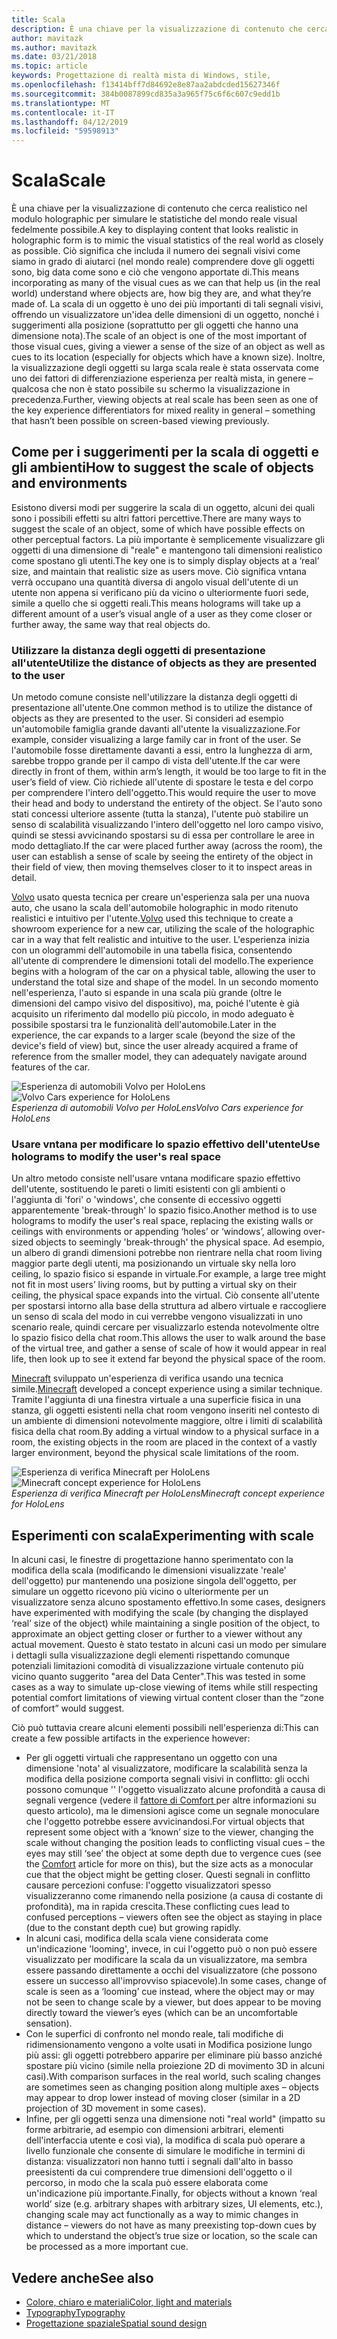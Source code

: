 ```yaml
---
title: Scala
description: È una chiave per la visualizzazione di contenuto che cerca realistico nel modulo holographic per simulare le statistiche del mondo reale visual fedelmente possibile.
author: mavitazk
ms.author: mavitazk
ms.date: 03/21/2018
ms.topic: article
keywords: Progettazione di realtà mista di Windows, stile,
ms.openlocfilehash: f13414bff7d84692e8e87aa2abdcded15627346f
ms.sourcegitcommit: 384b0087899cd835a3a965f75c6f6c607c9edd1b
ms.translationtype: MT
ms.contentlocale: it-IT
ms.lasthandoff: 04/12/2019
ms.locfileid: "59598913"
---
```

# <a name="scale"></a><span data-ttu-id="706de-104">Scala</span><span class="sxs-lookup"><span data-stu-id="706de-104">Scale</span></span>

<span data-ttu-id="706de-105">È una chiave per la visualizzazione di contenuto che cerca realistico nel modulo holographic per simulare le statistiche del mondo reale visual fedelmente possibile.</span><span class="sxs-lookup"><span data-stu-id="706de-105">A key to displaying content that looks realistic in holographic form is to mimic the visual statistics of the real world as closely as possible.</span></span> <span data-ttu-id="706de-106">Ciò significa che includa il numero dei segnali visivi come siamo in grado di aiutarci (nel mondo reale) comprendere dove gli oggetti sono, big data come sono e ciò che vengono apportate di.</span><span class="sxs-lookup"><span data-stu-id="706de-106">This means incorporating as many of the visual cues as we can that help us (in the real world) understand where objects are, how big they are, and what they’re made of.</span></span> <span data-ttu-id="706de-107">La scala di un oggetto è uno dei più importanti di tali segnali visivi, offrendo un visualizzatore un'idea delle dimensioni di un oggetto, nonché i suggerimenti alla posizione (soprattutto per gli oggetti che hanno una dimensione nota).</span><span class="sxs-lookup"><span data-stu-id="706de-107">The scale of an object is one of the most important of those visual cues, giving a viewer a sense of the size of an object as well as cues to its location (especially for objects which have a known size).</span></span> <span data-ttu-id="706de-108">Inoltre, la visualizzazione degli oggetti su larga scala reale è stata osservata come uno dei fattori di differenziazione esperienza per realtà mista, in genere – qualcosa che non è stato possibile su schermo la visualizzazione in precedenza.</span><span class="sxs-lookup"><span data-stu-id="706de-108">Further, viewing objects at real scale has been seen as one of the key experience differentiators for mixed reality in general – something that hasn’t been possible on screen-based viewing previously.</span></span>

## <a name="how-to-suggest-the-scale-of-objects-and-environments"></a><span data-ttu-id="706de-109">Come per i suggerimenti per la scala di oggetti e gli ambienti</span><span class="sxs-lookup"><span data-stu-id="706de-109">How to suggest the scale of objects and environments</span></span>

<span data-ttu-id="706de-110">Esistono diversi modi per suggerire la scala di un oggetto, alcuni dei quali sono i possibili effetti su altri fattori percettive.</span><span class="sxs-lookup"><span data-stu-id="706de-110">There are many ways to suggest the scale of an object, some of which have possible effects on other perceptual factors.</span></span> <span data-ttu-id="706de-111">La più importante è semplicemente visualizzare gli oggetti di una dimensione di "reale" e mantengono tali dimensioni realistico come spostano gli utenti.</span><span class="sxs-lookup"><span data-stu-id="706de-111">The key one is to simply display objects at a ‘real’ size, and maintain that realistic size as users move.</span></span> <span data-ttu-id="706de-112">Ciò significa vntana verrà occupano una quantità diversa di angolo visual dell'utente di un utente non appena si verificano più da vicino o ulteriormente fuori sede, simile a quello che si oggetti reali.</span><span class="sxs-lookup"><span data-stu-id="706de-112">This means holograms will take up a different amount of a user’s visual angle of a user as they come closer or further away, the same way that real objects do.</span></span>

### <a name="utilize-the-distance-of-objects-as-they-are-presented-to-the-user"></a><span data-ttu-id="706de-113">Utilizzare la distanza degli oggetti di presentazione all'utente</span><span class="sxs-lookup"><span data-stu-id="706de-113">Utilize the distance of objects as they are presented to the user</span></span>

<span data-ttu-id="706de-114">Un metodo comune consiste nell'utilizzare la distanza degli oggetti di presentazione all'utente.</span><span class="sxs-lookup"><span data-stu-id="706de-114">One common method is to utilize the distance of objects as they are presented to the user.</span></span> <span data-ttu-id="706de-115">Si consideri ad esempio un'automobile famiglia grande davanti all'utente la visualizzazione.</span><span class="sxs-lookup"><span data-stu-id="706de-115">For example, consider visualizing a large family car in front of the user.</span></span> <span data-ttu-id="706de-116">Se l'automobile fosse direttamente davanti a essi, entro la lunghezza di arm, sarebbe troppo grande per il campo di vista dell'utente.</span><span class="sxs-lookup"><span data-stu-id="706de-116">If the car were directly in front of them, within arm’s length, it would be too large to fit in the user’s field of view.</span></span> <span data-ttu-id="706de-117">Ciò richiede all'utente di spostare le testa e del corpo per comprendere l'intero dell'oggetto.</span><span class="sxs-lookup"><span data-stu-id="706de-117">This would require the user to move their head and body to understand the entirety of the object.</span></span> <span data-ttu-id="706de-118">Se l'auto sono stati concessi ulteriore assente (tutta la stanza), l'utente può stabilire un senso di scalabilità visualizzando l'intero dell'oggetto nel loro campo visivo, quindi se stessi avvicinando spostarsi su di essa per controllare le aree in modo dettagliato.</span><span class="sxs-lookup"><span data-stu-id="706de-118">If the car were placed further away (across the room), the user can establish a sense of scale by seeing the entirety of the object in their field of view, then moving themselves closer to it to inspect areas in detail.</span></span>

<span data-ttu-id="706de-119">[Volvo](https://www.youtube.com/watch?v=DilzwF90vec) usato questa tecnica per creare un'esperienza sala per una nuova auto, che usano la scala dell'automobile holographic in modo ritenuto realistici e intuitivo per l'utente.</span><span class="sxs-lookup"><span data-stu-id="706de-119">[Volvo](https://www.youtube.com/watch?v=DilzwF90vec) used this technique to create a showroom experience for a new car, utilizing the scale of the holographic car in a way that felt realistic and intuitive to the user.</span></span> <span data-ttu-id="706de-120">L'esperienza inizia con un ologrammi dell'automobile in una tabella fisica, consentendo all'utente di comprendere le dimensioni totali del modello.</span><span class="sxs-lookup"><span data-stu-id="706de-120">The experience begins with a hologram of the car on a physical table, allowing the user to understand the total size and shape of the model.</span></span> <span data-ttu-id="706de-121">In un secondo momento nell'esperienza, l'auto si espande in una scala più grande (oltre le dimensioni del campo visivo del dispositivo), ma, poiché l'utente è già acquisito un riferimento dal modello più piccolo, in modo adeguato è possibile spostarsi tra le funzionalità dell'automobile.</span><span class="sxs-lookup"><span data-stu-id="706de-121">Later in the experience, the car expands to a larger scale (beyond the size of the device's field of view) but, since the user already acquired a frame of reference from the smaller model, they can adequately navigate around features of the car.</span></span>

<span data-ttu-id="706de-122">![Esperienza di automobili Volvo per HoloLens](images/volvo-cars-microsoft-hololens-experience01-640px.jpg)</span><span class="sxs-lookup"><span data-stu-id="706de-122">![Volvo Cars experience for HoloLens](images/volvo-cars-microsoft-hololens-experience01-640px.jpg)</span></span><br>
<span data-ttu-id="706de-123">*Esperienza di automobili Volvo per HoloLens*</span><span class="sxs-lookup"><span data-stu-id="706de-123">*Volvo Cars experience for HoloLens*</span></span>

### <a name="use-holograms-to-modify-the-users-real-space"></a><span data-ttu-id="706de-124">Usare vntana per modificare lo spazio effettivo dell'utente</span><span class="sxs-lookup"><span data-stu-id="706de-124">Use holograms to modify the user's real space</span></span>

<span data-ttu-id="706de-125">Un altro metodo consiste nell'usare vntana modificare spazio effettivo dell'utente, sostituendo le pareti o limiti esistenti con gli ambienti o l'aggiunta di 'fori' o 'windows', che consente di eccessivo oggetti apparentemente 'break-through' lo spazio fisico.</span><span class="sxs-lookup"><span data-stu-id="706de-125">Another method is to use holograms to modify the user's real space, replacing the existing walls or ceilings with environments or appending ‘holes’ or ‘windows’, allowing over-sized objects to seemingly 'break-through' the physical space.</span></span> <span data-ttu-id="706de-126">Ad esempio, un albero di grandi dimensioni potrebbe non rientrare nella chat room living maggior parte degli utenti, ma posizionando un virtuale sky nella loro ceiling, lo spazio fisico si espande in virtuale.</span><span class="sxs-lookup"><span data-stu-id="706de-126">For example, a large tree might not fit in most users’ living rooms, but by putting a virtual sky on their ceiling, the physical space expands into the virtual.</span></span> <span data-ttu-id="706de-127">Ciò consente all'utente per spostarsi intorno alla base della struttura ad albero virtuale e raccogliere un senso di scala del modo in cui verrebbe vengono visualizzati in uno scenario reale, quindi cercare per visualizzarlo estenda notevolmente oltre lo spazio fisico della chat room.</span><span class="sxs-lookup"><span data-stu-id="706de-127">This allows the user to walk around the base of the virtual tree, and gather a sense of scale of how it would appear in real life, then look up to see it extend far beyond the physical space of the room.</span></span>

<span data-ttu-id="706de-128">[Minecraft](https://minecraft.net/) sviluppato un'esperienza di verifica usando una tecnica simile.</span><span class="sxs-lookup"><span data-stu-id="706de-128">[Minecraft](https://minecraft.net/) developed a concept experience using a similar technique.</span></span> <span data-ttu-id="706de-129">Tramite l'aggiunta di una finestra virtuale a una superficie fisica in una stanza, gli oggetti esistenti nella chat room vengono inseriti nel contesto di un ambiente di dimensioni notevolmente maggiore, oltre i limiti di scalabilità fisica della chat room.</span><span class="sxs-lookup"><span data-stu-id="706de-129">By adding a virtual window to a physical surface in a room, the existing objects in the room are placed in the context of a vastly larger environment, beyond the physical scale limitations of the room.</span></span>

<span data-ttu-id="706de-130">![Esperienza di verifica Minecraft per HoloLens](images/800px-minecraftwindow-640px.jpg)</span><span class="sxs-lookup"><span data-stu-id="706de-130">![Minecraft concept experience for HoloLens](images/800px-minecraftwindow-640px.jpg)</span></span><br>
<span data-ttu-id="706de-131">*Esperienza di verifica Minecraft per HoloLens*</span><span class="sxs-lookup"><span data-stu-id="706de-131">*Minecraft concept experience for HoloLens*</span></span>

## <a name="experimenting-with-scale"></a><span data-ttu-id="706de-132">Esperimenti con scala</span><span class="sxs-lookup"><span data-stu-id="706de-132">Experimenting with scale</span></span>

<span data-ttu-id="706de-133">In alcuni casi, le finestre di progettazione hanno sperimentato con la modifica della scala (modificando le dimensioni visualizzate 'reale' dell'oggetto) pur mantenendo una posizione singola dell'oggetto, per simulare un oggetto ricevono più vicino o ulteriormente per un visualizzatore senza alcuno spostamento effettivo.</span><span class="sxs-lookup"><span data-stu-id="706de-133">In some cases, designers have experimented with modifying the scale (by changing the displayed ‘real’ size of the object) while maintaining a single position of the object, to approximate an object getting closer or further to a viewer without any actual movement.</span></span> <span data-ttu-id="706de-134">Questo è stato testato in alcuni casi un modo per simulare i dettagli sulla visualizzazione degli elementi rispettando comunque potenziali limitazioni comodità di visualizzazione virtuale contenuto più vicino quanto suggerito "area del Data Center".</span><span class="sxs-lookup"><span data-stu-id="706de-134">This was tested in some cases as a way to simulate up-close viewing of items while still respecting potential comfort limitations of viewing virtual content closer than the “zone of comfort” would suggest.</span></span>

<span data-ttu-id="706de-135">Ciò può tuttavia creare alcuni elementi possibili nell'esperienza di:</span><span class="sxs-lookup"><span data-stu-id="706de-135">This can create a few possible artifacts in the experience however:</span></span>
* <span data-ttu-id="706de-136">Per gli oggetti virtuali che rappresentano un oggetto con una dimensione 'nota' al visualizzatore, modificare la scalabilità senza la modifica della posizione comporta segnali visivi in conflitto: gli occhi possono comunque '' l'oggetto visualizzato alcune profondità a causa di segnali vergence (vedere il [fattore di Comfort ](comfort.md) per altre informazioni su questo articolo), ma le dimensioni agisce come un segnale monoculare che l'oggetto potrebbe essere avvicinandosi.</span><span class="sxs-lookup"><span data-stu-id="706de-136">For virtual objects that represent some object with a ‘known’ size to the viewer, changing the scale without changing the position leads to conflicting visual cues – the eyes may still ‘see’ the object at some depth due to vergence cues (see the [Comfort](comfort.md) article for more on this), but the size acts as a monocular cue that the object might be getting closer.</span></span> <span data-ttu-id="706de-137">Questi segnali in conflitto causare percezioni confuse: l'oggetto visualizzatori spesso visualizzeranno come rimanendo nella posizione (a causa di costante di profondità), ma in rapida crescita.</span><span class="sxs-lookup"><span data-stu-id="706de-137">These conflicting cues lead to confused perceptions – viewers often see the object as staying in place (due to the constant depth cue) but growing rapidly.</span></span>
* <span data-ttu-id="706de-138">In alcuni casi, modifica della scala viene considerata come un'indicazione 'looming', invece, in cui l'oggetto può o non può essere visualizzato per modificare la scala da un visualizzatore, ma sembra essere passando direttamente a occhi del visualizzatore (che possono essere un successo all'improvviso spiacevole).</span><span class="sxs-lookup"><span data-stu-id="706de-138">In some cases, change of scale is seen as a ‘looming’ cue instead, where the object may or may not be seen to change scale by a viewer, but does appear to be moving directly toward the viewer’s eyes (which can be an uncomfortable sensation).</span></span>
* <span data-ttu-id="706de-139">Con le superfici di confronto nel mondo reale, tali modifiche di ridimensionamento vengono a volte usati in Modifica posizione lungo più assi: gli oggetti potrebbero apparire per eliminare più basso anziché spostare più vicino (simile nella proiezione 2D di movimento 3D in alcuni casi).</span><span class="sxs-lookup"><span data-stu-id="706de-139">With comparison surfaces in the real world, such scaling changes are sometimes seen as changing position along multiple axes – objects may appear to drop lower instead of moving closer (similar in a 2D projection of 3D movement in some cases).</span></span>
* <span data-ttu-id="706de-140">Infine, per gli oggetti senza una dimensione noti "real world" (impatto su forme arbitrarie, ad esempio con dimensioni arbitrari, elementi dell'interfaccia utente e così via), la modifica di scala può operare a livello funzionale che consente di simulare le modifiche in termini di distanza: visualizzatori non hanno tutti i segnali dall'alto in basso preesistenti da cui comprendere true dimensioni dell'oggetto o il percorso, in modo che la scala può essere elaborata come un'indicazione più importante.</span><span class="sxs-lookup"><span data-stu-id="706de-140">Finally, for objects without a known ‘real world’ size (e.g. arbitrary shapes with arbitrary sizes, UI elements, etc.), changing scale may act functionally as a way to mimic changes in distance – viewers do not have as many preexisting top-down cues by which to understand the object’s true size or location, so the scale can be processed as a more important cue.</span></span>

## <a name="see-also"></a><span data-ttu-id="706de-141">Vedere anche</span><span class="sxs-lookup"><span data-stu-id="706de-141">See also</span></span>
* [<span data-ttu-id="706de-142">Colore, chiaro e materiali</span><span class="sxs-lookup"><span data-stu-id="706de-142">Color, light and materials</span></span>](color,-light-and-materials.md)
* [<span data-ttu-id="706de-143">Typography</span><span class="sxs-lookup"><span data-stu-id="706de-143">Typography</span></span>](typography.md)
* [<span data-ttu-id="706de-144">Progettazione spaziale</span><span class="sxs-lookup"><span data-stu-id="706de-144">Spatial sound design</span></span>](spatial-sound-design.md)
